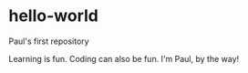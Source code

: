# hello-world
Paul's first repository

Learning is fun.
Coding can also be fun.
I'm Paul, by the way!
